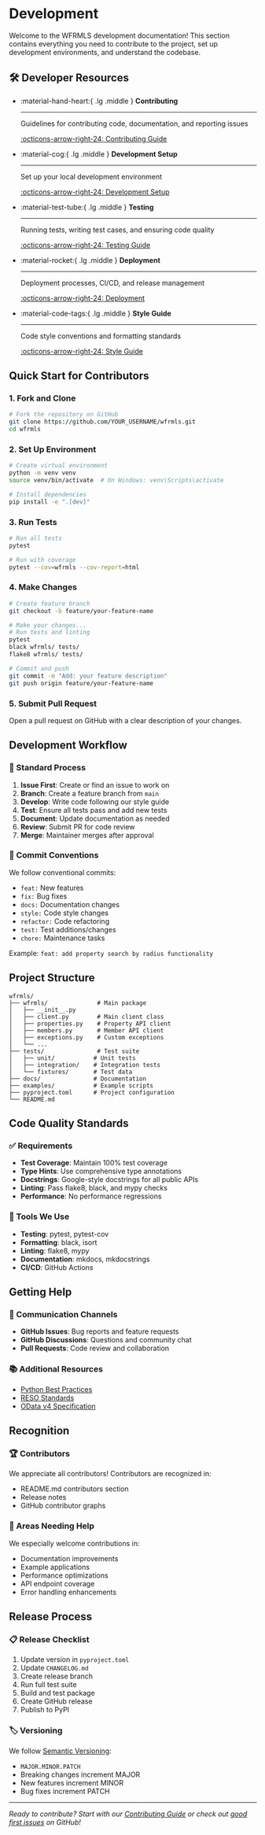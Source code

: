 # Development

Welcome to the WFRMLS development documentation! This section contains everything you need to contribute to the project, set up development environments, and understand the codebase.

## 🛠️ Developer Resources

<div class="grid cards" markdown>

-   :material-hand-heart:{ .lg .middle } **Contributing**

    ---

    Guidelines for contributing code, documentation, and reporting issues

    [:octicons-arrow-right-24: Contributing Guide](contributing.md)

-   :material-cog:{ .lg .middle } **Development Setup**

    ---

    Set up your local development environment

    [:octicons-arrow-right-24: Development Setup](development-setup.md)

-   :material-test-tube:{ .lg .middle } **Testing**

    ---

    Running tests, writing test cases, and ensuring code quality

    [:octicons-arrow-right-24: Testing Guide](testing.md)

-   :material-rocket:{ .lg .middle } **Deployment**

    ---

    Deployment processes, CI/CD, and release management

    [:octicons-arrow-right-24: Deployment](deployment.md)

-   :material-code-tags:{ .lg .middle } **Style Guide**

    ---

    Code style conventions and formatting standards

    [:octicons-arrow-right-24: Style Guide](style-guide.md)

</div>

## Quick Start for Contributors

### 1. Fork and Clone
```bash
# Fork the repository on GitHub
git clone https://github.com/YOUR_USERNAME/wfrmls.git
cd wfrmls
```

### 2. Set Up Environment
```bash
# Create virtual environment
python -m venv venv
source venv/bin/activate  # On Windows: venv\Scripts\activate

# Install dependencies
pip install -e ".[dev]"
```

### 3. Run Tests
```bash
# Run all tests
pytest

# Run with coverage
pytest --cov=wfrmls --cov-report=html
```

### 4. Make Changes
```bash
# Create feature branch
git checkout -b feature/your-feature-name

# Make your changes...
# Run tests and linting
pytest
black wfrmls/ tests/
flake8 wfrmls/ tests/

# Commit and push
git commit -m "Add: your feature description"
git push origin feature/your-feature-name
```

### 5. Submit Pull Request
Open a pull request on GitHub with a clear description of your changes.

## Development Workflow

### 🔄 Standard Process
1. **Issue First**: Create or find an issue to work on
2. **Branch**: Create a feature branch from `main`
3. **Develop**: Write code following our style guide
4. **Test**: Ensure all tests pass and add new tests
5. **Document**: Update documentation as needed
6. **Review**: Submit PR for code review
7. **Merge**: Maintainer merges after approval

### 📝 Commit Conventions
We follow conventional commits:

- `feat:` New features
- `fix:` Bug fixes
- `docs:` Documentation changes
- `style:` Code style changes
- `refactor:` Code refactoring
- `test:` Test additions/changes
- `chore:` Maintenance tasks

Example: `feat: add property search by radius functionality`

## Project Structure

```
wfrmls/
├── wfrmls/              # Main package
│   ├── __init__.py
│   ├── client.py        # Main client class
│   ├── properties.py    # Property API client
│   ├── members.py       # Member API client
│   ├── exceptions.py    # Custom exceptions
│   └── ...
├── tests/               # Test suite
│   ├── unit/           # Unit tests
│   ├── integration/    # Integration tests
│   └── fixtures/       # Test data
├── docs/               # Documentation
├── examples/           # Example scripts
├── pyproject.toml      # Project configuration
└── README.md
```

## Code Quality Standards

### ✅ Requirements
- **Test Coverage**: Maintain 100% test coverage
- **Type Hints**: Use comprehensive type annotations
- **Docstrings**: Google-style docstrings for all public APIs
- **Linting**: Pass flake8, black, and mypy checks
- **Performance**: No performance regressions

### 🔧 Tools We Use
- **Testing**: pytest, pytest-cov
- **Formatting**: black, isort
- **Linting**: flake8, mypy
- **Documentation**: mkdocs, mkdocstrings
- **CI/CD**: GitHub Actions

## Getting Help

### 💬 Communication Channels
- **GitHub Issues**: Bug reports and feature requests
- **GitHub Discussions**: Questions and community chat
- **Pull Requests**: Code review and collaboration

### 📚 Additional Resources
- [Python Best Practices](https://docs.python.org/3/tutorial/)
- [RESO Standards](https://www.reso.org/reso-data-dictionary/)
- [OData v4 Specification](https://docs.oasis-open.org/odata/odata/v4.01/)

## Recognition

### 🏆 Contributors
We appreciate all contributors! Contributors are recognized in:
- README.md contributors section
- Release notes
- GitHub contributor graphs

### 🎯 Areas Needing Help
We especially welcome contributions in:
- Documentation improvements
- Example applications
- Performance optimizations
- API endpoint coverage
- Error handling enhancements

## Release Process

### 📋 Release Checklist
1. Update version in `pyproject.toml`
2. Update `CHANGELOG.md`
3. Create release branch
4. Run full test suite
5. Build and test package
6. Create GitHub release
7. Publish to PyPI

### 🏷️ Versioning
We follow [Semantic Versioning](https://semver.org/):
- `MAJOR.MINOR.PATCH`
- Breaking changes increment MAJOR
- New features increment MINOR
- Bug fixes increment PATCH

---

*Ready to contribute? Start with our [Contributing Guide](contributing.md) or check out [good first issues](https://github.com/theperrygroup/wfrmls/labels/good%20first%20issue) on GitHub!* 